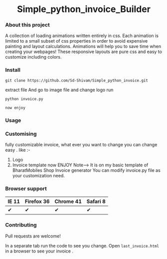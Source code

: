 <h1 align="center">Simple_python_invoice_Builder</h1>

### About this project

A collection of loading animations written entirely in css.
Each animation is limited to a small subset of css properties in order
to avoid expensive painting and layout calculations.
Animations will help you to save time when creating your webpages! 
These responsive layouts are pure css and easy to customize including colors.


### Install

```
git clone https://github.com/Sd-Shivam/Simple_python_invoice.git
```
extract file
And go to image file and change logo
run
```
python invoice.py
```

```
now enjoy
```

### Usage

### Customising

fully customizable invoice, what ever you want to change you can change easy .
like :-
1) Logo
2) Invoice template
now ENJOY
Note--> It is on my basic template of BharatMobiles Shop Invoice generator
        You can modify invoice.py file as your customization need.

### Browser support


IE 11  | Firefox 36 | Chrome 41 | Safari 8
------ | ---------- | --------- | --------
| ✔ | ✔| ✔ | ✔     | ✔ | ✔    | ✔ | ✔

### Contributing

Pull requests are welcome!

In a separate tab run the code to see you change. Open `last_invoice.html`
in a browser to see your invoice .

